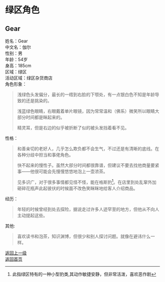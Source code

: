 # 绿区角色
## Gear

姓名：Gear  
中文名：伽尔  
性别：男  
年龄：54岁  
身高：185cm  
区域：绿区  
活动区域：绿区杂货商店  
角色形象：  
> 浅绿色头发偏分，最长的一绺到右脸的下颚处，有一点银白色不知是年龄导致的还是挑染的。    
>   
> 浅蓝绿色眼睛，右眼戴着单片眼镜，因为常常温和（佛系）微笑所以眼睛大部分时间都是眯起来的。    
>   
> 精灵耳，但是右边的似乎被折断了似的被头发挡着看不见。  
  
  
性格：  
> 和善亲切的老好人，几乎怎么欺负都不会生气，不过还是有清晰的底线。在各种分歧中担当和事佬角色。  
>   
> 快不起来的慢性子。虽然大部分时间都很靠谱，但建议不要去找他商量要紧事——他很可能会先慢慢悠悠地泡上一壶浓茶。 
>    
> 见多识广，对于很多事情都见怪不怪，能在格斯豹[^1]。在店里到处乱窜外加砸碎花瓶声此起彼伏的时候面不改色笑眯眯地给客人介绍商品。  

经历：  
> 年轻的时候曾经到处去探险，据说走过许多人迹罕至的地方，但他从不向人主动提起这些。 

其他:  
>喜欢读书和泡茶，知识渊博，但很少和别人探讨问题。就像在避讳什么一样。  

[^1]:此指绿区特有的一种小型豹类,其动作敏捷安静，但非常活泼，喜欢恶作剧  




[返回上一级]( https://drrlw.github.io/Character/%E7%BB%BF%E5%8C%BA_%E8%A7%92%E8%89%B2)  
[返回首页](https://drrlw.github.io/index)  

<script src="https://utteranc.es/client.js"
        repo="drrlw/drrlw.github.io"
        issue-term="title"
        theme="github-light"
        crossorigin="anonymous"
        async>
</script>
